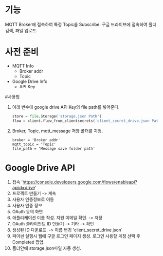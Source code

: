 # 기능
MQTT Broker에 접속하여 특정 Topic을 Subscribe.
구글 드라이브에 접속하여 폴더 검색, 파일 업로드.

# 사전 준비
- MQTT Info
    - Broker addr
    - Topic
- Google Drive Info
    - API Key

#사용법
1. 아래 변수에 google drive API Key의 file path를 넣어준다.
    ```python
    store = file.Storage('storage.json Path')
    flow = client.flow_from_clientsecrets('client_secret_drive.json Path', SCOPES)
 
    ```
2. Broker, Topic, mqtt_message 저장 폴더를 지정.
    ```
    broker = 'Broker addr'
    mqtt_topic = 'Topic'
    file_path = 'Message save folder path'
    ```

# Google Drive API
1. 접속 'https://console.developers.google.com/flows/enableapi?apiid=drive'
2. 프로젝트 만들기 -> 계속
3. 사용자 인증정보로 이동
4. 사용자 인증 정보
5. OAuth 동의 화면
6. 애플리케이션 이름 작성. 지원 이메일 확인. -> 저장
7. OAuth 클라이언트 ID 만들기 -> 기타 -> 확인
8. 생성된 ID 다운로드. -> 이름 변경 'client_secret_drive.json'
9. 파이썬 실행시 웹에 구글 로그인 페이지 생성. 로그인 사용할 계정 선택 후 Completed 팝업.
10. 폴더안에 storage.json파일 자동 생성.